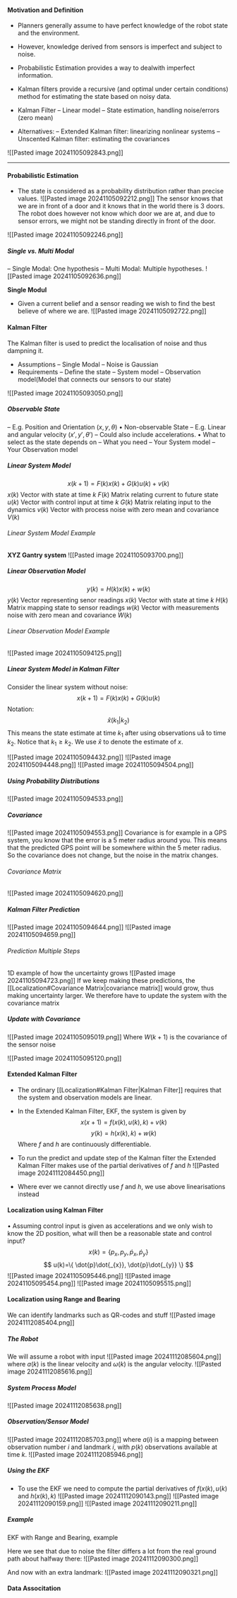 #### Motivation and Definition
* Planners generally assume to have perfect knowledge of the robot state and the  environment.
* However, knowledge derived from sensors is imperfect and subject to noise.
* Probabilistic Estimation provides a way to dealwith imperfect information.
* Kalman filters provide a recursive (and optimal under certain conditions) method for estimating the state based on noisy data.

* Kalman Filter
	– Linear model
	– State estimation, handling noise/errors (zero mean)
* Alternatives:
	– Extended Kalman filter: linearizing nonlinear systems
	– Unscented Kalman filter: estimating the covariances

![[Pasted image 20241105092843.png]]

---
#### Probabilistic Estimation
* The state is considered as a probability distribution rather than precise values.
![[Pasted image 20241105092212.png]]
The sensor knows that we are in front of a door and it knows that in the world there is 3 doors. The robot does however not know which door we are at, and due to sensor errors, we might not be standing directly in front of the door. 

![[Pasted image 20241105092246.png]]

##### Single vs. Multi Modal
– Single Modal: One hypothesis
– Multi Modal: Multiple hypotheses.
![[Pasted image 20241105092636.png]]

**Single Modul**
* Given a current belief and a sensor reading we wish to find the best believe of where we are.
![[Pasted image 20241105092722.png]]

#### Kalman Filter
The Kalman filter is used to predict the localisation of noise and thus dampning it. 
* Assumptions
	– Single Modal
	– Noise is Gaussian
* Requirements
	– Define the state
	– System model
	– Observation model(Model that connects our sensors to our state)

![[Pasted image 20241105093050.png]]

##### Observable State
– E.g. Position and Orientation $(x, y,\theta)$
• Non-observable State
	– E.g. Linear and angular velocity $(x',y',\theta')$
	– Could also include accelerations.
• What to select as the state depends on
	– What you need
	– Your System model
	– Your Observation model

##### Linear System Model
$$
x(k+1)=F(k)x(k)+G(k)u(k)+v(k)
$$
$x(k)$ Vector with state at time $k$
$F(k)$ Matrix relating current to future state
$u(k)$ Vector with control input at time $k$
$G(k)$ Matrix relating input to the dynamics
$v(k)$ Vector with process noise with zero mean and covariance $V(k)$

###### Linear System Model Example
**XYZ Gantry system**
![[Pasted image 20241105093700.png]]

##### Linear Observation Model
$$
y(k)=H(k)x(k)+w(k)
$$
$y(k)$ Vector representing senor readings
$x(k)$ Vector with state at time $k$
$H(k)$ Matrix mapping state to sensor readings
$w(k)$ Vector with measurements noise with zero mean and covariance $W(k)$

###### Linear Observation Model Example
![[Pasted image 20241105094125.png]]

##### Linear System Model in Kalman Filter
Consider the linear system without noise:
$$
x(k+1)=F(k)x(k)+G(k)u(k)
$$
Notation:
$$
\hat{x}(k_{1}|k_{2})
$$
This means the state estimate at time $k_{1}$ after using observations uå to time $k_{2}$. Notice that $k_{1}\geq k_{2}$.
We use $\hat{x}$ to denote the estimate of $x$.

![[Pasted image 20241105094432.png]]
![[Pasted image 20241105094448.png]]
![[Pasted image 20241105094504.png]]

##### Using Probability Distributions
![[Pasted image 20241105094533.png]]


##### Covariance
![[Pasted image 20241105094553.png]]
Covariance is for example in a GPS system, you know that the error is a 5 meter radius around you. This means that the predicted GPS point will be somewhere within the 5 meter radius. So the covariance does not change, but the noise in the matrix changes.

###### Covariance Matrix
![[Pasted image 20241105094620.png]]

##### Kalman Filter Prediction
![[Pasted image 20241105094644.png]]
![[Pasted image 20241105094659.png]]

###### Prediction Multiple Steps
1D example of how the uncertainty grows
![[Pasted image 20241105094723.png]]
If we keep making these predictions, the [[Localization#Covariance Matrix|covariance matrix]] would grow, thus making uncertainty larger.
We therefore have to update the system with the covariance matrix

##### Update with Covariance
![[Pasted image 20241105095019.png]]
Where $W(k+1)$ is the covariance of the sensor noise

![[Pasted image 20241105095120.png]]

#### Extended Kalman Filter
* The ordinary [[Localization#Kalman Filter|Kalman Filter]] requires that the system and observation models are linear.
* In the Extended Kalman Filter, EKF, the system is given by
$$
x(x+1)=
f(x(k),u(k),k)+v(k)
$$
$$
y(k)=h(x(k),k)+w(k)
$$
Where $f$ and $h$ are continuously differentiable.

* To run the predict and update step of the Kalman filter the Extended Kalman Filter makes use of the partial derivatives of $f$ and $h$
![[Pasted image 20241112084450.png]]
* Where ever we cannot directly use $f$ and $h$, we use above linearisations instead


#### Localization using Kalman Filter
• Assuming control input is given as accelerations and we only wish to know the 2D position, what will then be a reasonable state and control input?
$$
x(k)=\{ p_{x}, p_{y},\dot{p}_{x},\dot{p}_{y} \}
$$
$$
u(k)=\{ \dot{p}\dot{_{x}}, \dot{p}\dot{_{y}} \}
$$
![[Pasted image 20241105095446.png]]
![[Pasted image 20241105095454.png]]
![[Pasted image 20241105095515.png]]

#### Localization using Range and Bearing
We can identify landmarks such as QR-codes and stuff
![[Pasted image 20241112085404.png]]

##### The Robot
We will assume a robot with input
![[Pasted image 20241112085604.png]]
where $a(k)$ is the linear velocity and $\omega(k)$ is the angular velocity.
![[Pasted image 20241112085616.png]]

##### System Process Model
![[Pasted image 20241112085638.png]]

##### Observation/Sensor Model
![[Pasted image 20241112085703.png]]
where $a(i)$ is a mapping between observation number $i$ and landmark $i$, with $p(k)$ observations available at time $k$.
![[Pasted image 20241112085946.png]]

##### Using the EKF
* To use the EKF we need to compute the partial derivatives of $f(x(k),u(k)$ and $h(x(k),k)$
![[Pasted image 20241112090143.png]]
![[Pasted image 20241112090159.png]]
![[Pasted image 20241112090211.png]]

##### Example
EKF with Range and Bearing, example

Here we see that due to noise the filter differs a lot from the real ground path about halfway there:
![[Pasted image 20241112090300.png]]

And now with an extra landmark:
![[Pasted image 20241112090321.png]]

#### Data Associtation
